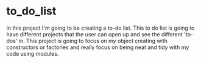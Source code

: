 # to_do_list

In this project I'm going to be creating a to-do list. This to do list is going to have different projects that the user can open up and see the different 'to-dos' in. This project is going to focus on my object creating with constructors or factories and really focus on being neat and tidy with my code using modules.